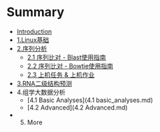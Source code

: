 # Summary

* [Introduction](README.md)
* [1.Linux基础](1.Linux.md)
* [2.序列分析](2.Sequence.md)
   * [2.1 序列比对 - Blast使用指南](21seqblast_md.md)
   * [2.2 序列比对 - Bowtie使用指南](22seqbowtie_md.md)
   * [2.3 上机任务 & 上机作业](23_shang_ji_ren_52a126_shang_ji_zuo_ye.md)
* [3.RNA二级结构预测](3.Structure.md)
* 4.组学大数据分析
   * [4.1 Basic Analyses](4.1 basic_analyses.md)
   * [4.2 Advanced](4.2 Advanced.md)
* 5. More

